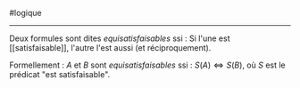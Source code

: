 #logique

----
Deux formules sont dites _equisatisfaisables_ ssi :
Si l'une est [[satisfaisable]], l'autre l'est aussi (et réciproquement).

Formellement : $A$ et $B$ sont _equisatisfaisables_ ssi :
$S(A) \iff S(B)$, où $S$ est le prédicat "est satisfaisable".
